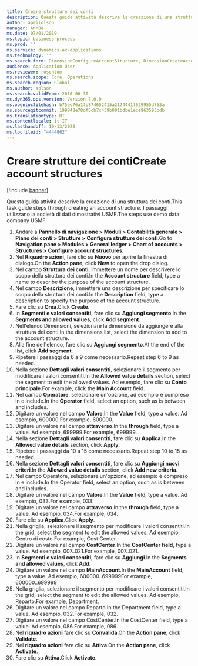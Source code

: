 ```yaml
---
title: Creare strutture dei conti
description: Questa guida attività descrive la creazione di una struttura dei conti.
author: aprilolson
manager: AnnBe
ms.date: 07/01/2019
ms.topic: business-process
ms.prod: ''
ms.service: dynamics-ax-applications
ms.technology: ''
ms.search.form: DimensionConfigureAccountStructure, DimensionCreateAccountStructure, DimensionHierarchyAddLevel, DimensionHierarchyConstraintActivate
audience: Application User
ms.reviewer: roschlom
ms.search.scope: Core, Operations
ms.search.region: Global
ms.author: aolson
ms.search.validFrom: 2016-06-30
ms.dyn365.ops.version: Version 7.0.0
ms.openlocfilehash: b75ee76a1fb874652415a2174441f629955d763a
ms.sourcegitcommit: 199848e78df5cb7c439b001bdbe1ece963593cdb
ms.translationtype: HT
ms.contentlocale: it-IT
ms.lasthandoff: 10/13/2020
ms.locfileid: "4444862"
---
```

# <a name="create-account-structures"></a><span data-ttu-id="b73a1-103">Creare strutture dei conti</span><span class="sxs-lookup"><span data-stu-id="b73a1-103">Create account structures</span></span>

[!include [banner](../../includes/banner.md)]

<span data-ttu-id="b73a1-104">Questa guida attività descrive la creazione di una struttura dei conti.</span><span class="sxs-lookup"><span data-stu-id="b73a1-104">This task guide steps through creating an account structure.</span></span> <span data-ttu-id="b73a1-105">I passaggi utilizzano la società di dati dimostrativi USMF.</span><span class="sxs-lookup"><span data-stu-id="b73a1-105">The steps use demo data company USMF.</span></span>

1. <span data-ttu-id="b73a1-106">Andare a **Pannello di navigazione > Moduli > Contabilità generale > Piano dei conti > Strutture > Configura strutture dei conti**.</span><span class="sxs-lookup"><span data-stu-id="b73a1-106">Go to **Navigation pane > Modules > General ledger > Chart of accounts > Structures > Configure account structures**.</span></span>
2. <span data-ttu-id="b73a1-107">Nel **Riquadro azioni**, fare clic su **Nuovo** per aprire la finestra di dialogo.</span><span class="sxs-lookup"><span data-stu-id="b73a1-107">On the **Action pane**, click **New** to open the drop dialog.</span></span>
3. <span data-ttu-id="b73a1-108">Nel campo **Struttura dei conti**, immettere un nome per descrivere lo scopo della struttura dei conti.</span><span class="sxs-lookup"><span data-stu-id="b73a1-108">In the **Account structure** field, type a name to describe the purpose of the account structure.</span></span>
4. <span data-ttu-id="b73a1-109">Nel campo **Descrizione**, immettere una descrizione per specificare lo scopo della struttura dei conti.</span><span class="sxs-lookup"><span data-stu-id="b73a1-109">In the **Description** field, type a description to specify the purpose of the account structure.</span></span>
5. <span data-ttu-id="b73a1-110">Fare clic su **Crea**.</span><span class="sxs-lookup"><span data-stu-id="b73a1-110">Click **Create**.</span></span>
6. <span data-ttu-id="b73a1-111">In **Segmenti e valori consentiti**, fare clic su **Aggiungi segmento**.</span><span class="sxs-lookup"><span data-stu-id="b73a1-111">In the **Segments and allowed values**, click **Add segment**.</span></span>
7. <span data-ttu-id="b73a1-112">Nell'elenco Dimensioni, selezionare la dimensione da aggiungere alla struttura dei conti.</span><span class="sxs-lookup"><span data-stu-id="b73a1-112">In the dimensions list, select the dimension to add to the account structure.</span></span>
8. <span data-ttu-id="b73a1-113">Alla fine dell'elenco, fare clic su **Aggiungi segmento**.</span><span class="sxs-lookup"><span data-stu-id="b73a1-113">At the end of the list, click **Add segment**.</span></span>
9. <span data-ttu-id="b73a1-114">Ripetere i passaggi da 6 a 9 come necessario.</span><span class="sxs-lookup"><span data-stu-id="b73a1-114">Repeat step 6 to 9 as needed.</span></span>
10. <span data-ttu-id="b73a1-115">Nella sezione **Dettagli valori consentiti**, selezionare il segmento per modificare i valori consentiti.</span><span class="sxs-lookup"><span data-stu-id="b73a1-115">In the **Allowed value details** section, select the segment to edit the allowed values.</span></span>
    <span data-ttu-id="b73a1-116">Ad esempio, fare clic su **Conto principale**.</span><span class="sxs-lookup"><span data-stu-id="b73a1-116">For example, click the **Main Account** field.</span></span>  
11. <span data-ttu-id="b73a1-117">Nel campo **Operatore**, selezionare un'opzione, ad esempio è compreso in e include.</span><span class="sxs-lookup"><span data-stu-id="b73a1-117">In the **Operator** field, select an option, such as is between and includes.</span></span>
12. <span data-ttu-id="b73a1-118">Digitare un valore nel campo **Valore**.</span><span class="sxs-lookup"><span data-stu-id="b73a1-118">In the **Value** field, type a value.</span></span> <span data-ttu-id="b73a1-119">Ad esempio, 600000.</span><span class="sxs-lookup"><span data-stu-id="b73a1-119">For example, 600000.</span></span>  
13. <span data-ttu-id="b73a1-120">Digitare un valore nel campo **attraverso**.</span><span class="sxs-lookup"><span data-stu-id="b73a1-120">In the **through** field, type a value.</span></span> <span data-ttu-id="b73a1-121">Ad esempio, 699999.</span><span class="sxs-lookup"><span data-stu-id="b73a1-121">For example, 699999.</span></span>  
14. <span data-ttu-id="b73a1-122">Nella sezione **Dettagli valori consentiti**, fare clic su **Applica**.</span><span class="sxs-lookup"><span data-stu-id="b73a1-122">In the **Allowed value details** section, click **Apply**.</span></span>
15. <span data-ttu-id="b73a1-123">Ripetere i passaggi da 10 a 15 come necessario.</span><span class="sxs-lookup"><span data-stu-id="b73a1-123">Repeat step 10 to 15 as needed.</span></span>  
16. <span data-ttu-id="b73a1-124">Nella sezione **Dettagli valori consentiti**, fare clic su **Aggiungi nuovi criteri**.</span><span class="sxs-lookup"><span data-stu-id="b73a1-124">In the **Allowed value details** section, click **Add new criteria**.</span></span>
17. <span data-ttu-id="b73a1-125">Nel campo Operatore, selezionare un'opzione, ad esempio è compreso in e include.</span><span class="sxs-lookup"><span data-stu-id="b73a1-125">In the Operator field, select an option, such as is between and includes.</span></span>
18. <span data-ttu-id="b73a1-126">Digitare un valore nel campo **Valore**.</span><span class="sxs-lookup"><span data-stu-id="b73a1-126">In the **Value** field, type a value.</span></span> <span data-ttu-id="b73a1-127">Ad esempio, 033.</span><span class="sxs-lookup"><span data-stu-id="b73a1-127">For example, 033.</span></span>  
19. <span data-ttu-id="b73a1-128">Digitare un valore nel campo **attraverso**.</span><span class="sxs-lookup"><span data-stu-id="b73a1-128">In the **through** field, type a value.</span></span> <span data-ttu-id="b73a1-129">Ad esempio, 034.</span><span class="sxs-lookup"><span data-stu-id="b73a1-129">For example, 034.</span></span>  
20. <span data-ttu-id="b73a1-130">Fare clic su **Applica**.</span><span class="sxs-lookup"><span data-stu-id="b73a1-130">Click **Apply**.</span></span>
21. <span data-ttu-id="b73a1-131">Nella griglia, selezionare il segmento per modificare i valori consentiti.</span><span class="sxs-lookup"><span data-stu-id="b73a1-131">In the grid, select the segment to edit the allowed values.</span></span> <span data-ttu-id="b73a1-132">Ad esempio, Centro di costo.</span><span class="sxs-lookup"><span data-stu-id="b73a1-132">For example, Cost Center.</span></span>  
22. <span data-ttu-id="b73a1-133">Digitare un valore nel campo **CostCenter**.</span><span class="sxs-lookup"><span data-stu-id="b73a1-133">In the **CostCenter field**, type a value.</span></span> <span data-ttu-id="b73a1-134">Ad esempio, 007..021.</span><span class="sxs-lookup"><span data-stu-id="b73a1-134">For example, 007..021.</span></span>  
23. <span data-ttu-id="b73a1-135">In **Segmenti e valori consentiti**, fare clic su **Aggiungi**.</span><span class="sxs-lookup"><span data-stu-id="b73a1-135">In the **Segments and allowed values**, click **Add**.</span></span>
24. <span data-ttu-id="b73a1-136">Digitare un valore nel campo **MainAccount**.</span><span class="sxs-lookup"><span data-stu-id="b73a1-136">In the **MainAccount** field, type a value.</span></span> <span data-ttu-id="b73a1-137">Ad esempio, 600000..699999</span><span class="sxs-lookup"><span data-stu-id="b73a1-137">For example, 600000..699999</span></span>  
25. <span data-ttu-id="b73a1-138">Nella griglia, selezionare il segmento per modificare i valori consentiti.</span><span class="sxs-lookup"><span data-stu-id="b73a1-138">In the grid, select the segment to edit the allowed values.</span></span> <span data-ttu-id="b73a1-139">Ad esempio, Reparto.</span><span class="sxs-lookup"><span data-stu-id="b73a1-139">For example, Department.</span></span>  
26. <span data-ttu-id="b73a1-140">Digitare un valore nel campo Reparto.</span><span class="sxs-lookup"><span data-stu-id="b73a1-140">In the Department field, type a value.</span></span> <span data-ttu-id="b73a1-141">Ad esempio, 032.</span><span class="sxs-lookup"><span data-stu-id="b73a1-141">For example, 032.</span></span>  
27. <span data-ttu-id="b73a1-142">Digitare un valore nel campo CostCenter.</span><span class="sxs-lookup"><span data-stu-id="b73a1-142">In the CostCenter field, type a value.</span></span> <span data-ttu-id="b73a1-143">Ad esempio, 086.</span><span class="sxs-lookup"><span data-stu-id="b73a1-143">For example, 086.</span></span>  
28. <span data-ttu-id="b73a1-144">Nel **riquadro azioni** fare clic su **Convalida**.</span><span class="sxs-lookup"><span data-stu-id="b73a1-144">On the **Action pane**, click **Validate**.</span></span>
29. <span data-ttu-id="b73a1-145">Nel **riquadro azioni** fare clic su **Attiva**.</span><span class="sxs-lookup"><span data-stu-id="b73a1-145">On the **Action pane**, click **Activate**.</span></span>
30. <span data-ttu-id="b73a1-146">Fare clic su **Attiva**.</span><span class="sxs-lookup"><span data-stu-id="b73a1-146">Click **Activate**.</span></span>

